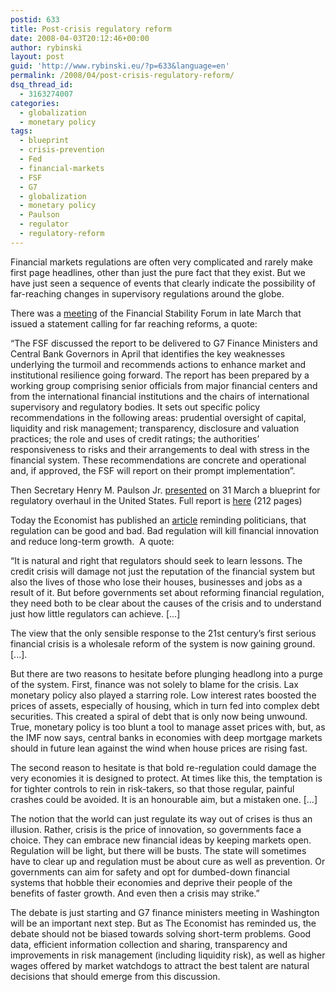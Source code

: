 ```yaml
---
postid: 633
title: Post-crisis regulatory reform
date: 2008-04-03T20:12:46+00:00
author: rybinski
layout: post
guid: 'http://www.rybinski.eu/?p=633&language=en'
permalink: /2008/04/post-crisis-regulatory-reform/
dsq_thread_id:
  - 3163274007
categories:
  - globalization
  - monetary policy
tags:
  - blueprint
  - crisis-prevention
  - Fed
  - financial-markets
  - FSF
  - G7
  - globalization
  - monetary policy
  - Paulson
  - regulator
  - regulatory-reform
---
```

Financial markets regulations are often very complicated and rarely make first page headlines, other than just the pure fact that they exist. But we have just seen a sequence of events that clearly indicate the possibility of far-reaching changes in supervisory regulations around the globe.

There was a [meeting](http://www.bis.org/press/p080329.htm) of the Financial Stability Forum in late March that issued a statement calling for far reaching reforms, a quote:

“The FSF discussed the report to be delivered to G7 Finance Ministers and Central Bank Governors in April that identifies the key weaknesses underlying the turmoil and recommends actions to enhance market and institutional resilience going forward. The report has been prepared by a working group comprising senior officials from major financial centers and from the international financial institutions and the chairs of international supervisory and regulatory bodies. It sets out specific policy recommendations in the following areas: prudential oversight of capital, liquidity and risk management; transparency, disclosure and valuation practices; the role and uses of credit ratings; the authorities’ responsiveness to risks and their arrangements to deal with stress in the financial system. These recommendations are concrete and operational and, if approved, the FSF will report on their prompt implementation”.

<!--more-->

Then Secretary Henry M. Paulson Jr. [presented](http://www.ustreas.gov/press/releases/hp897.htm) on 31 March a blueprint for regulatory overhaul in the United States. Full report is [here](http://www.rybinski.eu/resources/non-modules.d/dispatcher/dispatch.php?id=2333) (212 pages) 

Today the Economist has published an [article](http://www.economist.com/printedition/displayStory.cfm?Story_ID=10966204) reminding politicians, that regulation can be good and bad. Bad regulation will kill financial innovation and reduce long-term growth.  A quote:

“It is natural and right that regulators should seek to learn lessons. The credit crisis will damage not just the reputation of the financial system but also the lives of those who lose their houses, businesses and jobs as a result of it. But before governments set about reforming financial regulation, they need both to be clear about the causes of the crisis and to understand just how little regulators can achieve. [...]

The view that the only sensible response to the 21st century’s first serious financial crisis is a wholesale reform of the system is now gaining ground. [...]. 

But there are two reasons to hesitate before plunging headlong into a purge of the system. First, finance was not solely to blame for the crisis. Lax monetary policy also played a starring role. Low interest rates boosted the prices of assets, especially of housing, which in turn fed into complex debt securities. This created a spiral of debt that is only now being unwound. True, monetary policy is too blunt a tool to manage asset prices with, but, as the <span class="scaps">IMF</span> now says, central banks in economies with deep mortgage markets should in future lean against the wind when house prices are rising fast.

The second reason to hesitate is that bold re-regulation could damage the very economies it is designed to protect. At times like this, the temptation is for tighter controls to rein in risk-takers, so that those regular, painful crashes could be avoided. It is an honourable aim, but a mistaken one. [...]

The notion that the world can just regulate its way out of crises is thus an illusion. Rather, crisis is the price of innovation, so governments face a choice. They can embrace new financial ideas by keeping markets open. Regulation will be light, but there will be busts. The state will sometimes have to clear up and regulation must be about cure as well as prevention. Or governments can aim for safety and opt for dumbed-down financial systems that hobble their economies and deprive their people of the benefits of faster growth. And even then a crisis may strike.”

The debate is just starting and G7 finance ministers meeting in Washington will be an important next step. But as The Economist has reminded us, the debate should not be biased towards solving short-term problems. Good data, efficient information collection and sharing, transparency and improvements in risk management (including liquidity risk), as well as higher wages offered by market watchdogs to attract the best talent are natural decisions that should emerge from this discussion.
